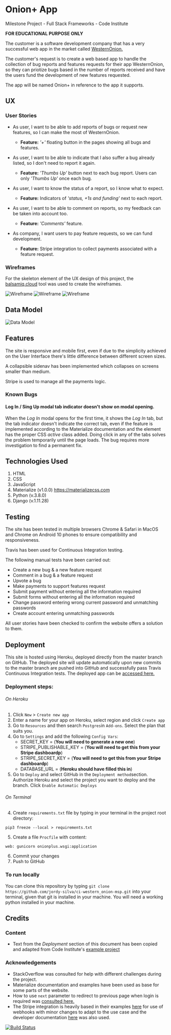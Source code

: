 # Onion+ App

Milestone Project - Full Stack Frameworks - Code Institute

**FOR EDUCATIONAL PURPOSE ONLY**

The customer is a software development company that has a very successful web app in the market called [WesternOnion.](http://westernonion.herokuapp.com/show_all)

The customer's request is to create a web based app to handle the collection of bug reports and features requests for their app WesternOnion, so they can priotize bugs based in the number of reports received and have the users fund the development of new features requested.

The app will be named Onion+ in reference to the app it supports.
 
## UX
### User Stories

- As user, I want to be able to add reports of bugs or request new features, so I can make the most of WesternOnion.
    - **Feature:** *'+'* floating button in the pages showing all bugs and features.

- As user, I want to be able to indicate that I also suffer a bug already listed, so I don't need to report it again.
    - **Feature:** *'Thumbs Up'* button next to each bug report. Users can only *'Thumbs Up'* once each bug.

- As user, I want to know the status of a report, so I know what to expect.
    - **Feature:** Indicators of *'status, +1s and funding'* next to each report.

- As user, I want to be able to comment on reports, so my feedback can be taken into account too.
    - **Feature:** *'Comments'* feature.

- As company, I want users to pay feature requests, so we can fund development.
    - **Feature:** Stripe integration to collect payments associated with a feature request.

### Wireframes

For the skeleton element of the UX design of this project, the [balsamiq.cloud](https://balsamiq.cloud) tool was used to create the wireframes.

![Wireframe](static/assets/images/Desktop_Home.png) ![Wireframe](static/assets/images/Desktop_Show.png) ![Wireframe](static/assets/images/mobile.png)

## Data Model
![Data Model](static/assets/images/ER_Diagram.png)

## Features

The site is responsive and mobile first, even if due to the simplicity achieved on the User Interface there's little difference between different screen sizes.

A collapsible sidenav has been implemented which collapses on screens smaller than medium.

Stripe is used to manage all the payments logic.

### Known Bugs

#### Log In / Sing Up modal tab indicator doesn't show on modal opening.
When the *Log In* modal opens for the first time, it shows the *Log In* tab, but the tab indicator doesn't indicate the correct tab, even if the feature is implemented according to the Materialize documentation and the element has the proper CSS *active* class added. Doing click in any of the tabs solves the problem temporarily until the page loads. The bug requires more investigation to find a permanent fix.

## Technologies Used

1. HTML
2. CSS
3. JavaScript
3. Materialize (v1.0.0) https://materializecss.com
4. Python (v.3.8.0)
5. Django (v.1.11.28)

## Testing

The site has been tested in multiple browsers Chrome & Safari in MacOS and Chrome on Android 10 phones to ensure compatibility and responsiveness.

Travis has been used for Continuous Integration testing.

The following manual tests have been carried out:
- Create a new bug & a new feature request
- Comment in a bug & a feature request
- Upvote a bug
- Make payments to support features request
- Submit payment without entering all the information required
- Submit forms without entering all the information required
- Change password entering wrong current password and unmatching passwords
- Create account entering unmatching passwords

All user stories have been checked to confirm the website offers a solution to them.

## Deployment

This site is hosted using Heroku, deployed directly from the master branch on GitHub. The deployed site will update automatically upon new commits to the master branch are pushed into GitHub and successfully pass Travis Continuous Integration tests. The deployed app can be [accessed here.](https://onionplus.herokuapp.com)

### Deployment steps:
###### On Heroku
1. Click `New` > `Create new app`
2. Enter a name for your app on Heroku, select region and click `Create app`
3. Go to `Resources` and then search `Postgres`in `Add-ons`. Select the plan that suits you.
4. Go to `Settings` and add the following `Config Vars`:
    - SECRET_KEY = (**You will need to generate a new one**)
    - STRIPE_PUBLISHABLE_KEY = (**You will need to get this from your Stripe dashboardp**)
    - STRIPE_SECRET_KEY = (**You will need to get this from your Stripe dashboardp**)
    - DATABASE_URL = (**Heroku should have filled this in**)
5. Go to `Deploy` and select GitHub in the `Deployment method`section. Authorize Heroku and select the project you want to deploy and the branch. Click `Enable Automatic Deploys`
###### On Terminal
4. Create `requirements.txt` file by typing in your terminal in the project root directory:
```
pip3 freeze --local > requirements.txt
```
5. Create a file `Procfile` with content:
```
web: gunicorn onionplus.wsgi:application
```
6. Commit your changes
7. Push to GitHub


### To run locally
You can clone this repository by typing `git clone https://github.com/jordy-silva/ci-western_onion-msp.git` into your terminal, given that git is installed in your machine. You will need a working python installed in your machine.


## Credits

### Content
- Text from the *Deployment* section of this document has been copied and adapted from Code Institute's [example project](https://github.com/Code-Institute-Solutions/StudentExampleProjectGradeFive/blob/master/README.md)

### Acknowledgements
- StackOverflow was consulted for help with different challenges during the project.
- Materialize documentation and examples have been used as base for some parts of the website.
- How to use `next` parameter to redirect to previous page when login is required was [consulted here.](https://python-decompiler.com/article/2009-04/django-redirect-to-previous-page-after-login)
- The Stripe integration is heavily based in their examples [here](https://github.com/stripe-samples/accept-a-card-payment) for use of webhooks with minor changes to adapt to the use case and the developer documentation [here](https://stripe.com/docs/payments/accept-a-payment) was also used.

[![Build Status](https://travis-ci.org/jordy-silva/CI-OnionPlus-MSP.svg?branch=master)](https://travis-ci.org/jordy-silva/CI-OnionPlus-MSP)